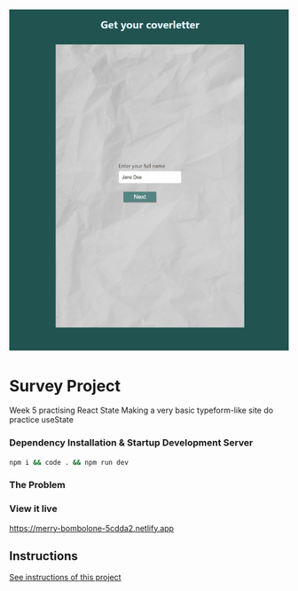 <h1 align="center">
  <a href="https://merry-bombolone-5cdda2.netlify.app">
    <img src="/src/assets/project-survey.png" alt="Project image">
  </a>
</h1>

# Survey Project

Week 5 practising React State
Making a very basic typeform-like site do practice useState

### Dependency Installation & Startup Development Server

```bash
npm i && code . && npm run dev
```

### The Problem

### View it live

<a href="https://merry-bombolone-5cdda2.netlify.app">
https://merry-bombolone-5cdda2.netlify.app
  </a>

## Instructions

<a href="instructions.md">
   See instructions of this project
  </a>

